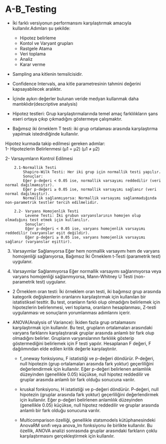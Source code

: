 # A-B_Testing
- İki farklı versiyonun performansını karşılaştırmak amacıyla kullanılır.Adımları şu şekilde:
  
   - Hipotez belirleme
   - Kontol ve Varyant grupları
   - Rastgele Atama
   - Veri toplama
   - Analiz
   - Karar verme
                       
- Sampling ana kitlenin temsilcisidir.
- Confidence Intervals, ana kitle parametresinin tahmini değerini kapsayabilecek aralıktır.
- İçinde aykırı değerler bulunan veride medyan kullanmak daha mantıklıdır(descriptive analysis)
- Hipotez testleri: Grup karşılaştırmalarında temel amaç farklılıkların şans eseri ortaya çıkıp çıkmadığını göstermeye çalışmaktır.

- Bağımsız iki örneklem T testi: iki grup ortalaması arasında karşılaştırma yapılmak istedndiğinde kullanılır.   

Hipotez kurmada takip edilmesi gereken adımlar:  
    1- Hipotezlerin Belirlenmesi
       (μ1 = μ2)
       (μ1 ≠ μ2) 
       
  2- Varsayımların Kontrol Edilmesi
     
        2.1-Normallik Testi
            Shapiro-Wilk Testi: Her iki grup için normallik testi yapılır.
            Sonuçlar:
            Eğer p-değeri < 0.05 ise, normallik varsayımı reddedilir (veri normal dağılmamıştır).
            Eğer p-değeri ≥ 0.05 ise, normallik varsayımı sağlanır (veri normal dağılmıştır).
            Normallik sağlanmıyorsa: Normallik varsayımı sağlanmadığında non-parametrik testler tercih edilmelidir.

        2.2- Varyans Homojenlik Testi
             Levene Testi: İki grubun varyanslarının homojen olup olmadığını test etmek için kullanılır.
             Sonuçlar:
             Eğer p-değeri < 0.05 ise, varyans homojenlik varsayımı reddedilir (varyanslar eşit değildir).
             Eğer p-değeri ≥ 0.05 ise, varyans homojenlik varsayımı sağlanır (varyanslar eşittir).


  3) Varsayımlar Sağlanıyorsa
        Eğer hem normallik varsayımı hem de varyans homojenliği sağlanıyorsa, Bağımsız İki Örneklem t-Testi (parametrik test) uygulanır.

  4) Varsayımlar Sağlanmıyorsa
        Eğer normallik varsayımı sağlanmıyorsa veya varyans homojenliği sağlanmıyorsa, Mann-Whitney U Testi (non-parametrik test) uygulanır.


- 2 Örneklem oran testi:
  İki örneklem oran testi, iki bağımsız grup arasında kategorik değişkenlerin oranlarını karşılaştırmak için kullanılan bir istatistiksel testtir. 
  Bu test, oranların farklı olup olmadığını belirlemek için hipotezlerin belirlenmesi, veri toplama, oranların hesaplanması, Z-testi uygulanması ve 
  sonuçların yorumlanması adımlarını içerir.

- ANOVA(Analysis of Variance):
  İkiden fazla grup ortalamasını karşılaştırmak için kullanılır. Bu test, grupların ortalamaları arasındaki varyans farklarını karşılaştırarak gruplar arasında anlamlı bir fark olup olmadığını belirler.
  Grupların varyanslarının farklılık gösterip göstermediğini belirlemek için F testi yapılır. Hesaplanan F değeri, F dağılımından elde edilen kritik değerle 
  karşılaştırılır.
    - f_oneway fonksiyonu, F istatistiği ve p-değeri döndürür. P-değeri, null hipotezin (grup ortalamaları arasında fark yoktur) geçerliliğini değerlendirmek
      için kullanılır. Eğer p-değeri belirlenen anlamlılık düzeyinden (genellikle 0.05) küçükse, null hipotez reddedilir ve gruplar arasında anlamlı bir fark
      olduğu sonucuna varılır.
      
    - kruskal fonksiyonu, H istatistiği ve p-değeri döndürür. P-değeri, null hipotezin (gruplar arasında fark yoktur) geçerliliğini değerlendirmek için 
      kullanılır. Eğer p-değeri belirlenen anlamlılık düzeyinden (genellikle 0.05) küçükse, null hipotez reddedilir ve gruplar arasında anlamlı bir fark
      olduğu sonucuna varılır.
      
    - Multicomparison özelliği, genellikle statsmodels kütüphanesindeki AnovaRM sınıfı veya anova_lm fonksiyonu ile birlikte kullanılır. 
      Bu özellik, ANOVA analizi sonrasında gruplar arasındaki farkların çoklu karşılaştırmasını gerçekleştirmek için kullanılır.











